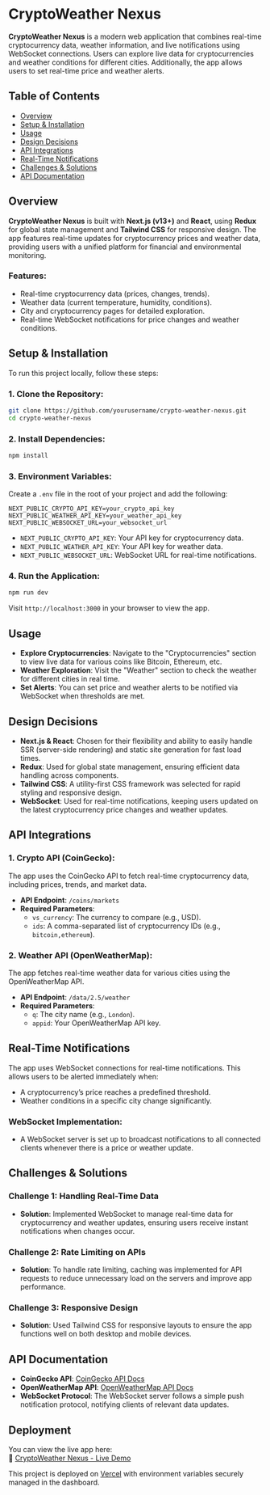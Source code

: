 # CryptoWeather Nexus

**CryptoWeather Nexus** is a modern web application that combines real-time cryptocurrency data, weather information, and live notifications using WebSocket connections. Users can explore live data for cryptocurrencies and weather conditions for different cities. Additionally, the app allows users to set real-time price and weather alerts.

## Table of Contents
- [Overview](#overview)
- [Setup & Installation](#setup--installation)
- [Usage](#usage)
- [Design Decisions](#design-decisions)
- [API Integrations](#api-integrations)
- [Real-Time Notifications](#real-time-notifications)
- [Challenges & Solutions](#challenges--solutions)
- [API Documentation](#api-documentation)
  

## Overview
**CryptoWeather Nexus** is built with **Next.js (v13+)** and **React**, using **Redux** for global state management and **Tailwind CSS** for responsive design. The app features real-time updates for cryptocurrency prices and weather data, providing users with a unified platform for financial and environmental monitoring.

### Features:
- Real-time cryptocurrency data (prices, changes, trends).
- Weather data (current temperature, humidity, conditions).
- City and cryptocurrency pages for detailed exploration.
- Real-time WebSocket notifications for price changes and weather conditions.

## Setup & Installation

To run this project locally, follow these steps:

### 1. Clone the Repository:
```bash
git clone https://github.com/yourusername/crypto-weather-nexus.git
cd crypto-weather-nexus
```

### 2. Install Dependencies:
```bash
npm install
```

### 3. Environment Variables:
Create a `.env` file in the root of your project and add the following:

```
NEXT_PUBLIC_CRYPTO_API_KEY=your_crypto_api_key
NEXT_PUBLIC_WEATHER_API_KEY=your_weather_api_key
NEXT_PUBLIC_WEBSOCKET_URL=your_websocket_url
```

- `NEXT_PUBLIC_CRYPTO_API_KEY`: Your API key for cryptocurrency data.
- `NEXT_PUBLIC_WEATHER_API_KEY`: Your API key for weather data.
- `NEXT_PUBLIC_WEBSOCKET_URL`: WebSocket URL for real-time notifications.

### 4. Run the Application:
```bash
npm run dev
```

Visit `http://localhost:3000` in your browser to view the app.

## Usage

- **Explore Cryptocurrencies**: Navigate to the "Cryptocurrencies" section to view live data for various coins like Bitcoin, Ethereum, etc.
- **Weather Exploration**: Visit the "Weather" section to check the weather for different cities in real time.
- **Set Alerts**: You can set price and weather alerts to be notified via WebSocket when thresholds are met.

## Design Decisions

- **Next.js & React**: Chosen for their flexibility and ability to easily handle SSR (server-side rendering) and static site generation for fast load times.
- **Redux**: Used for global state management, ensuring efficient data handling across components.
- **Tailwind CSS**: A utility-first CSS framework was selected for rapid styling and responsive design.
- **WebSocket**: Used for real-time notifications, keeping users updated on the latest cryptocurrency price changes and weather updates.

## API Integrations

### 1. **Crypto API (CoinGecko)**:
The app uses the CoinGecko API to fetch real-time cryptocurrency data, including prices, trends, and market data.

- **API Endpoint**: `/coins/markets`
- **Required Parameters**: 
    - `vs_currency`: The currency to compare (e.g., USD).
    - `ids`: A comma-separated list of cryptocurrency IDs (e.g., `bitcoin,ethereum`).

### 2. **Weather API (OpenWeatherMap)**:
The app fetches real-time weather data for various cities using the OpenWeatherMap API.

- **API Endpoint**: `/data/2.5/weather`
- **Required Parameters**: 
    - `q`: The city name (e.g., `London`).
    - `appid`: Your OpenWeatherMap API key.

## Real-Time Notifications

The app uses WebSocket connections for real-time notifications. This allows users to be alerted immediately when:
- A cryptocurrency’s price reaches a predefined threshold.
- Weather conditions in a specific city change significantly.

### WebSocket Implementation:
- A WebSocket server is set up to broadcast notifications to all connected clients whenever there is a price or weather update.

## Challenges & Solutions

### Challenge 1: **Handling Real-Time Data**
- **Solution**: Implemented WebSocket to manage real-time data for cryptocurrency and weather updates, ensuring users receive instant notifications when changes occur.

### Challenge 2: **Rate Limiting on APIs**
- **Solution**: To handle rate limiting, caching was implemented for API requests to reduce unnecessary load on the servers and improve app performance.

### Challenge 3: **Responsive Design**
- **Solution**: Used Tailwind CSS for responsive layouts to ensure the app functions well on both desktop and mobile devices.

## API Documentation

- **CoinGecko API**: [CoinGecko API Docs](https://www.coingecko.com/en/api)
- **OpenWeatherMap API**: [OpenWeatherMap API Docs](https://openweathermap.org/api)
- **WebSocket Protocol**: The WebSocket server follows a simple push notification protocol, notifying clients of relevant data updates.

## Deployment

You can view the live app here:  
🔗 [CryptoWeather Nexus - Live Demo]([https://your-deployed-app.vercel.app](https://crypto-weather-nexus-hs6v.vercel.app/))

This project is deployed on [Vercel](https://vercel.com/) with environment variables securely managed in the dashboard.


